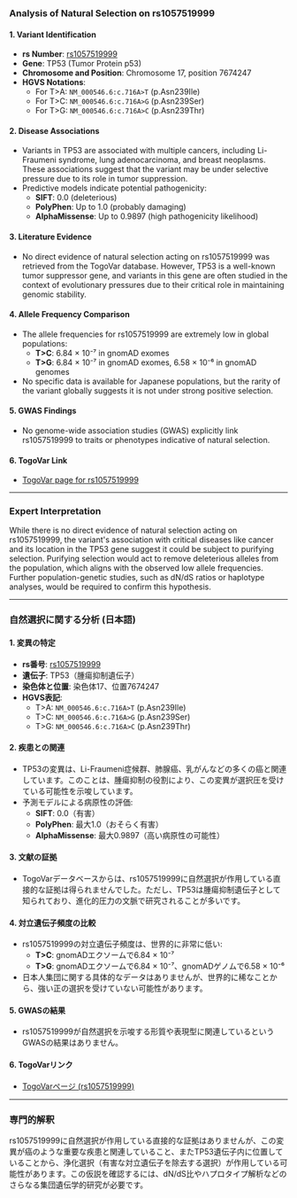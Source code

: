### Analysis of Natural Selection on rs1057519999

#### 1. **Variant Identification**
   - **rs Number**: [rs1057519999](https://identifiers.org/dbsnp/rs1057519999)
   - **Gene**: TP53 (Tumor Protein p53)
   - **Chromosome and Position**: Chromosome 17, position 7674247
   - **HGVS Notations**:
     - For T>A: `NM_000546.6:c.716A>T` (p.Asn239Ile)
     - For T>C: `NM_000546.6:c.716A>G` (p.Asn239Ser)
     - For T>G: `NM_000546.6:c.716A>C` (p.Asn239Thr)

#### 2. **Disease Associations**
   - Variants in TP53 are associated with multiple cancers, including Li-Fraumeni syndrome, lung adenocarcinoma, and breast neoplasms. These associations suggest that the variant may be under selective pressure due to its role in tumor suppression.
   - Predictive models indicate potential pathogenicity:
     - **SIFT**: 0.0 (deleterious)
     - **PolyPhen**: Up to 1.0 (probably damaging)
     - **AlphaMissense**: Up to 0.9897 (high pathogenicity likelihood)

#### 3. **Literature Evidence**
   - No direct evidence of natural selection acting on rs1057519999 was retrieved from the TogoVar database. However, TP53 is a well-known tumor suppressor gene, and variants in this gene are often studied in the context of evolutionary pressures due to their critical role in maintaining genomic stability.

#### 4. **Allele Frequency Comparison**
   - The allele frequencies for rs1057519999 are extremely low in global populations:
     - **T>C**: 6.84 × 10⁻⁷ in gnomAD exomes
     - **T>G**: 6.84 × 10⁻⁷ in gnomAD exomes, 6.58 × 10⁻⁶ in gnomAD genomes
   - No specific data is available for Japanese populations, but the rarity of the variant globally suggests it is not under strong positive selection.

#### 5. **GWAS Findings**
   - No genome-wide association studies (GWAS) explicitly link rs1057519999 to traits or phenotypes indicative of natural selection.

#### 6. **TogoVar Link**
   - [TogoVar page for rs1057519999](https://togovar.org/variant/rs1057519999)

---

### Expert Interpretation
While there is no direct evidence of natural selection acting on rs1057519999, the variant's association with critical diseases like cancer and its location in the TP53 gene suggest it could be subject to purifying selection. Purifying selection would act to remove deleterious alleles from the population, which aligns with the observed low allele frequencies. Further population-genetic studies, such as dN/dS ratios or haplotype analyses, would be required to confirm this hypothesis.

---

### 自然選択に関する分析 (日本語)

#### 1. **変異の特定**
   - **rs番号**: [rs1057519999](https://identifiers.org/dbsnp/rs1057519999)
   - **遺伝子**: TP53（腫瘍抑制遺伝子）
   - **染色体と位置**: 染色体17、位置7674247
   - **HGVS表記**:
     - T>A: `NM_000546.6:c.716A>T` (p.Asn239Ile)
     - T>C: `NM_000546.6:c.716A>G` (p.Asn239Ser)
     - T>G: `NM_000546.6:c.716A>C` (p.Asn239Thr)

#### 2. **疾患との関連**
   - TP53の変異は、Li-Fraumeni症候群、肺腺癌、乳がんなどの多くの癌と関連しています。このことは、腫瘍抑制の役割により、この変異が選択圧を受けている可能性を示唆しています。
   - 予測モデルによる病原性の評価:
     - **SIFT**: 0.0（有害）
     - **PolyPhen**: 最大1.0（おそらく有害）
     - **AlphaMissense**: 最大0.9897（高い病原性の可能性）

#### 3. **文献の証拠**
   - TogoVarデータベースからは、rs1057519999に自然選択が作用している直接的な証拠は得られませんでした。ただし、TP53は腫瘍抑制遺伝子として知られており、進化的圧力の文脈で研究されることが多いです。

#### 4. **対立遺伝子頻度の比較**
   - rs1057519999の対立遺伝子頻度は、世界的に非常に低い:
     - **T>C**: gnomADエクソームで6.84 × 10⁻⁷
     - **T>G**: gnomADエクソームで6.84 × 10⁻⁷、gnomADゲノムで6.58 × 10⁻⁶
   - 日本人集団に関する具体的なデータはありませんが、世界的に稀なことから、強い正の選択を受けていない可能性があります。

#### 5. **GWASの結果**
   - rs1057519999が自然選択を示唆する形質や表現型に関連しているというGWASの結果はありません。

#### 6. **TogoVarリンク**
   - [TogoVarページ (rs1057519999)](https://togovar.org/variant/rs1057519999)

---

### 専門的解釈
rs1057519999に自然選択が作用している直接的な証拠はありませんが、この変異が癌のような重要な疾患と関連していること、またTP53遺伝子内に位置していることから、浄化選択（有害な対立遺伝子を除去する選択）が作用している可能性があります。この仮説を確認するには、dN/dS比やハプロタイプ解析などのさらなる集団遺伝学的研究が必要です。